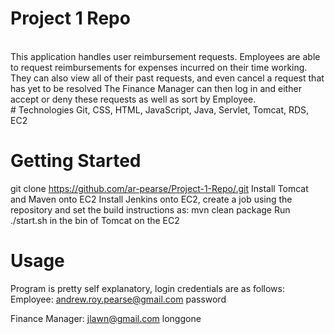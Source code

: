 # Project 1 Repo
 <br>
This application handles user reimbursement requests.  Employees are able to request reimbursements for expenses incurred on their time working.  They can also view all of their past requests, and even cancel a request that has yet to be resolved  The Finance Manager can then log in and either accept or deny these requests as well as sort by Employee.
<br>
# Technologies
Git, CSS, HTML, JavaScript, Java, Servlet, Tomcat, RDS, EC2

# Getting Started
git clone https://github.com/ar-pearse/Project-1-Repo/.git
Install Tomcat and Maven onto EC2
Install Jenkins onto EC2, create a job using the repository and set the build instructions as: mvn clean package
Run ./start.sh in the bin of Tomcat on the EC2

# Usage
Program is pretty self explanatory, login credentials are as follows:
Employee:
andrew.roy.pearse@gmail.com
password

Finance Manager:
jlawn@gmail.com
longgone

